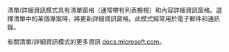 ﻿清單/詳細資訊模式具有清單窗格（通常帶有列表檢視）和內容詳細資訊窗格。選擇清單中的某個專案時，將更新詳細資訊窗格。此模式經常用於電子郵件和通訊錄。

有關清單/詳細資訊模式的更多資訊 [docs.microsoft.com](https://docs.microsoft.com/windows/uwp/design/controls-and-patterns/list-details)。